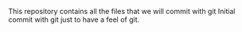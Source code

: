 This repository contains all the files that we will commit with git
Initial commit with git just to have a feel of git.